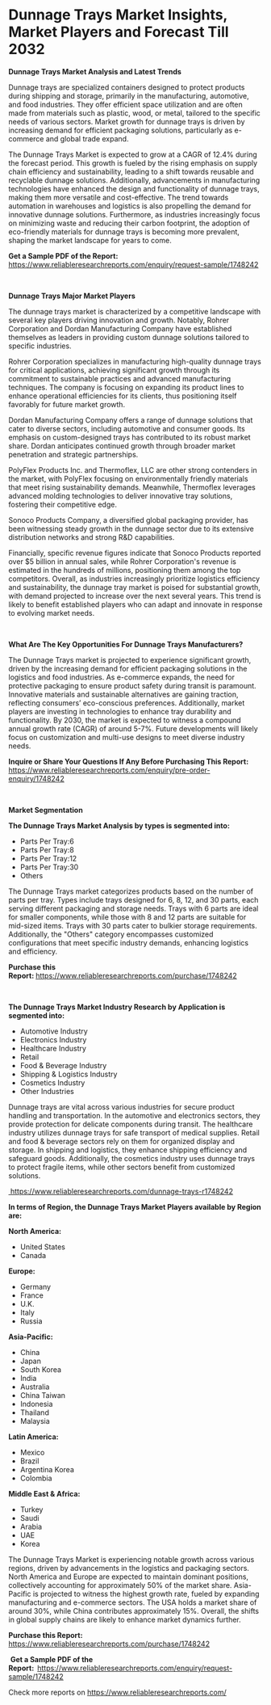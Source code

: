 <p><h1>Dunnage Trays Market Insights, Market Players and Forecast Till 2032</h1></p><p><strong>Dunnage Trays Market Analysis and Latest Trends</strong></p>
<p><p>Dunnage trays are specialized containers designed to protect products during shipping and storage, primarily in the manufacturing, automotive, and food industries. They offer efficient space utilization and are often made from materials such as plastic, wood, or metal, tailored to the specific needs of various sectors. Market growth for dunnage trays is driven by increasing demand for efficient packaging solutions, particularly as e-commerce and global trade expand.</p><p>The Dunnage Trays Market is expected to grow at a CAGR of 12.4% during the forecast period. This growth is fueled by the rising emphasis on supply chain efficiency and sustainability, leading to a shift towards reusable and recyclable dunnage solutions. Additionally, advancements in manufacturing technologies have enhanced the design and functionality of dunnage trays, making them more versatile and cost-effective. The trend towards automation in warehouses and logistics is also propelling the demand for innovative dunnage solutions. Furthermore, as industries increasingly focus on minimizing waste and reducing their carbon footprint, the adoption of eco-friendly materials for dunnage trays is becoming more prevalent, shaping the market landscape for years to come.</p></p>
<p><strong>Get a Sample PDF of the Report:&nbsp;</strong> <a href="https://www.reliableresearchreports.com/enquiry/request-sample/1748242?utm_campaign=3359&utm_medium=2&utm_source=Github&utm_content=ia&utm_term=05042025&utm_id=dunnage-trays">https://www.reliableresearchreports.com/enquiry/request-sample/1748242</a></p>
<p>&nbsp;</p>
<p><strong>Dunnage Trays Major Market Players</strong></p>
<p><p>The dunnage trays market is characterized by a competitive landscape with several key players driving innovation and growth. Notably, Rohrer Corporation and Dordan Manufacturing Company have established themselves as leaders in providing custom dunnage solutions tailored to specific industries.</p><p>Rohrer Corporation specializes in manufacturing high-quality dunnage trays for critical applications, achieving significant growth through its commitment to sustainable practices and advanced manufacturing techniques. The company is focusing on expanding its product lines to enhance operational efficiencies for its clients, thus positioning itself favorably for future market growth.</p><p>Dordan Manufacturing Company offers a range of dunnage solutions that cater to diverse sectors, including automotive and consumer goods. Its emphasis on custom-designed trays has contributed to its robust market share. Dordan anticipates continued growth through broader market penetration and strategic partnerships.</p><p>PolyFlex Products Inc. and Thermoflex, LLC are other strong contenders in the market, with PolyFlex focusing on environmentally friendly materials that meet rising sustainability demands. Meanwhile, Thermoflex leverages advanced molding technologies to deliver innovative tray solutions, fostering their competitive edge.</p><p>Sonoco Products Company, a diversified global packaging provider, has been witnessing steady growth in the dunnage sector due to its extensive distribution networks and strong R&D capabilities.</p><p>Financially, specific revenue figures indicate that Sonoco Products reported over $5 billion in annual sales, while Rohrer Corporation's revenue is estimated in the hundreds of millions, positioning them among the top competitors. Overall, as industries increasingly prioritize logistics efficiency and sustainability, the dunnage tray market is poised for substantial growth, with demand projected to increase over the next several years. This trend is likely to benefit established players who can adapt and innovate in response to evolving market needs.</p></p>
<p>&nbsp;</p>
<p><strong>What Are The Key Opportunities For Dunnage Trays Manufacturers?</strong></p>
<p><p>The Dunnage Trays market is projected to experience significant growth, driven by the increasing demand for efficient packaging solutions in the logistics and food industries. As e-commerce expands, the need for protective packaging to ensure product safety during transit is paramount. Innovative materials and sustainable alternatives are gaining traction, reflecting consumers’ eco-conscious preferences. Additionally, market players are investing in technologies to enhance tray durability and functionality. By 2030, the market is expected to witness a compound annual growth rate (CAGR) of around 5-7%. Future developments will likely focus on customization and multi-use designs to meet diverse industry needs.</p></p>
<p><strong>Inquire or Share Your Questions If Any Before Purchasing This Report:</strong> <a href="https://www.reliableresearchreports.com/enquiry/pre-order-enquiry/1748242?utm_campaign=3359&utm_medium=2&utm_source=Github&utm_content=ia&utm_term=05042025&utm_id=dunnage-trays">https://www.reliableresearchreports.com/enquiry/pre-order-enquiry/1748242</a></p>
<p>&nbsp;</p>
<p><strong>Market Segmentation</strong></p>
<p><strong>The Dunnage Trays Market Analysis by types is segmented into:</strong></p>
<p><ul><li>Parts Per Tray:6</li><li>Parts Per Tray:8</li><li>Parts Per Tray:12</li><li>Parts Per Tray:30</li><li>Others</li></ul></p>
<p><p>The Dunnage Trays market categorizes products based on the number of parts per tray. Types include trays designed for 6, 8, 12, and 30 parts, each serving different packaging and storage needs. Trays with 6 parts are ideal for smaller components, while those with 8 and 12 parts are suitable for mid-sized items. Trays with 30 parts cater to bulkier storage requirements. Additionally, the "Others" category encompasses customized configurations that meet specific industry demands, enhancing logistics and efficiency.</p></p>
<p><strong>Purchase this Report:&nbsp;</strong><a href="https://www.reliableresearchreports.com/purchase/1748242?utm_campaign=3359&utm_medium=2&utm_source=Github&utm_content=ia&utm_term=05042025&utm_id=dunnage-trays">https://www.reliableresearchreports.com/purchase/1748242</a></p>
<p>&nbsp;</p>
<p><strong>The Dunnage Trays Market Industry Research by Application is segmented into:</strong></p>
<p><ul><li>Automotive Industry</li><li>Electronics Industry</li><li>Healthcare Industry</li><li>Retail</li><li>Food & Beverage Industry</li><li>Shipping & Logistics Industry</li><li>Cosmetics Industry</li><li>Other Industries</li></ul></p>
<p><p>Dunnage trays are vital across various industries for secure product handling and transportation. In the automotive and electronics sectors, they provide protection for delicate components during transit. The healthcare industry utilizes dunnage trays for safe transport of medical supplies. Retail and food & beverage sectors rely on them for organized display and storage. In shipping and logistics, they enhance shipping efficiency and safeguard goods. Additionally, the cosmetics industry uses dunnage trays to protect fragile items, while other sectors benefit from customized solutions.</p></p>
<p><a href="https://www.reliableresearchreports.com/dunnage-trays-r1748242?utm_campaign=3359&utm_medium=2&utm_source=Github&utm_content=ia&utm_term=05042025&utm_id=dunnage-trays">&nbsp;https://www.reliableresearchreports.com/dunnage-trays-r1748242</a></p>
<p><strong>In terms of Region, the Dunnage Trays Market Players available by Region are:</strong></p>
<p>
    <p> <strong> North America: </strong>
        <ul>
            <li>United States</li>
            <li>Canada</li>
        </ul>
        </p> 
    <p> <strong> Europe: </strong>
        <ul>
            <li>Germany</li>
            <li>France</li>
            <li>U.K.</li>
            <li>Italy</li>
            <li>Russia</li>
        </ul>
        </p> 
    <p> <strong> Asia-Pacific: </strong>
        <ul>
            <li>China</li>
            <li>Japan</li>
            <li>South Korea</li>
            <li>India</li>
            <li>Australia</li>
            <li>China Taiwan</li>
            <li>Indonesia</li>
            <li>Thailand</li>
            <li>Malaysia</li>
        </ul>
        </p> 
    <p> <strong> Latin America: </strong>
        <ul>
            <li>Mexico</li>
            <li>Brazil</li>
            <li>Argentina Korea</li>
            <li>Colombia</li>
        </ul>
        </p> 
    <p> <strong> Middle East & Africa: </strong>
        <ul>
            <li>Turkey</li>
            <li>Saudi</li>
            <li>Arabia</li>
            <li>UAE</li>
            <li>Korea</li>
        </ul>
    </p>
    </p>
<p><p>The Dunnage Trays Market is experiencing notable growth across various regions, driven by advancements in the logistics and packaging sectors. North America and Europe are expected to maintain dominant positions, collectively accounting for approximately 50% of the market share. Asia-Pacific is projected to witness the highest growth rate, fueled by expanding manufacturing and e-commerce sectors. The USA holds a market share of around 30%, while China contributes approximately 15%. Overall, the shifts in global supply chains are likely to enhance market dynamics further.</p></p>
<p><strong>Purchase this Report: </strong><a href="https://www.reliableresearchreports.com/purchase/1748242?utm_campaign=3359&utm_medium=2&utm_source=Github&utm_content=ia&utm_term=05042025&utm_id=dunnage-trays">https://www.reliableresearchreports.com/purchase/1748242</a></p>
<p>&nbsp;<strong>Get a Sample PDF of the Report:&nbsp;&nbsp;</strong><a href="https://www.reliableresearchreports.com/enquiry/request-sample/1748242?utm_campaign=3359&utm_medium=2&utm_source=Github&utm_content=ia&utm_term=05042025&utm_id=dunnage-trays">https://www.reliableresearchreports.com/enquiry/request-sample/1748242</a></p>
<p><strong></strong></p>
<p>Check more reports on <a href="https://www.reliableresearchreports.com/?utm_campaign=3359&utm_medium=2&utm_source=Github&utm_content=ia&utm_term=05042025&utm_id=dunnage-trays">https://www.reliableresearchreports.com/</a></p>